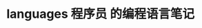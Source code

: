  # languages 程序员 的编程语言笔记                    
            
                            
                            
                                  
             
              
    
 
    
      
